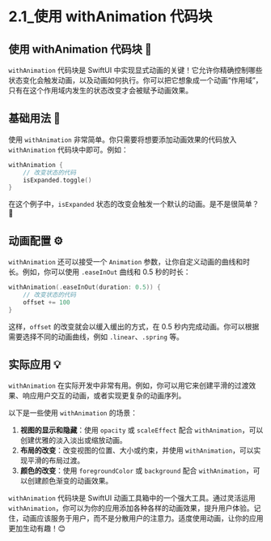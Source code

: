 ﻿# 2.1_使用 withAnimation 代码块

## 使用 withAnimation 代码块 🚀

`withAnimation` 代码块是 SwiftUI 中实现显式动画的关键！它允许你精确控制哪些状态变化会触发动画，以及动画如何执行。你可以把它想象成一个动画“作用域”，只有在这个作用域内发生的状态改变才会被赋予动画效果。

## 基础用法 🎨

使用 `withAnimation` 非常简单。你只需要将想要添加动画效果的代码放入 `withAnimation` 代码块中即可。例如：

```swift
withAnimation {
    // 改变状态的代码
    isExpanded.toggle()
}
```

在这个例子中，`isExpanded` 状态的改变会触发一个默认的动画。是不是很简单？🎉

## 动画配置 ⚙️

`withAnimation` 还可以接受一个 `Animation` 参数，让你自定义动画的曲线和时长。例如，你可以使用 `.easeInOut` 曲线和 0.5 秒的时长：

```swift
withAnimation(.easeInOut(duration: 0.5)) {
    // 改变状态的代码
    offset += 100
}
```

这样，`offset` 的改变就会以缓入缓出的方式，在 0.5 秒内完成动画。你可以根据需要选择不同的动画曲线，例如 `.linear`、`.spring` 等。

## 实际应用 💡

`withAnimation` 在实际开发中非常有用。例如，你可以用它来创建平滑的过渡效果、响应用户交互的动画，或者实现更复杂的动画序列。

以下是一些使用 `withAnimation` 的场景：

1.  **视图的显示和隐藏**：使用 `opacity` 或 `scaleEffect` 配合 `withAnimation`，可以创建优雅的淡入淡出或缩放动画。
2.  **布局的改变**：改变视图的位置、大小或约束，并使用 `withAnimation`，可以实现平滑的布局过渡。
3.  **颜色的改变**：使用 `foregroundColor` 或 `background` 配合 `withAnimation`，可以创建颜色渐变的动画效果。

`withAnimation` 代码块是 SwiftUI 动画工具箱中的一个强大工具。通过灵活运用 `withAnimation`，你可以为你的应用添加各种各样的动画效果，提升用户体验。记住，动画应该服务于用户，而不是分散用户的注意力。适度使用动画，让你的应用更加生动有趣！😊


